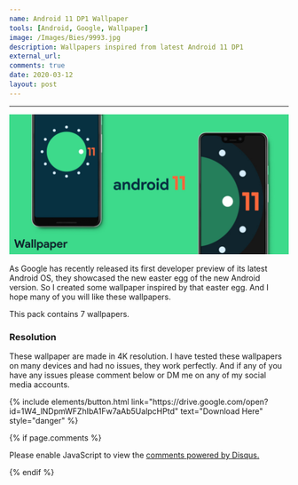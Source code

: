 ```yaml
---
name: Android 11 DP1 Wallpaper
tools: [Android, Google, Wallpaper]
image: /Images/Bies/9993.jpg
description: Wallpapers inspired from latest Android 11 DP1
external_url:
comments: true
date: 2020-03-12
layout: post
---
```


---
![alt text](/Images/Bies/9993.jpg "1")

As Google has recently released its first developer preview of its latest Android OS, they showcased the new easter egg of the new Android version. So I created some wallpaper inspired by that easter egg. And I hope many of you will like these wallpapers.

This pack contains 7 wallpapers.

### **Resolution**
These wallpaper are made in 4K resolution. I have tested these wallpapers on many devices and had no issues, they work perfectly. And if any of you have any issues please comment below or DM me on any of my social media accounts.

<p class="text-center">
{% include elements/button.html link="https://drive.google.com/open?id=1W4_lNDpmWFZhIbA1Fw7aAb5UalpcHPtd" text="Download Here" style="danger" %}
</p>

{% if page.comments %}

<div id="disqus_thread"></div>
<script>

/**
*  RECOMMENDED CONFIGURATION VARIABLES: EDIT AND UNCOMMENT THE SECTION BELOW TO INSERT DYNAMIC VALUES FROM YOUR PLATFORM OR CMS.
*  LEARN WHY DEFINING THESE VARIABLES IS IMPORTANT: https://disqus.com/admin/universalcode/#configuration-variables*/
/*
var disqus_config = function () {
this.page.url = PAGE_URL;  // Replace PAGE_URL with your page's canonical URL variable
this.page.identifier = PAGE_IDENTIFIER; // Replace PAGE_IDENTIFIER with your page's unique identifier variable
};
*/
(function() { // DON'T EDIT BELOW THIS LINE
var d = document, s = d.createElement('script');
s.src = 'https://vyshnavgangadharan.disqus.com/embed.js';
s.setAttribute('data-timestamp', +new Date());
(d.head || d.body).appendChild(s);
})();
</script>
<noscript>Please enable JavaScript to view the <a href="https://disqus.com/?ref_noscript">comments powered by Disqus.</a></noscript>

{% endif %}